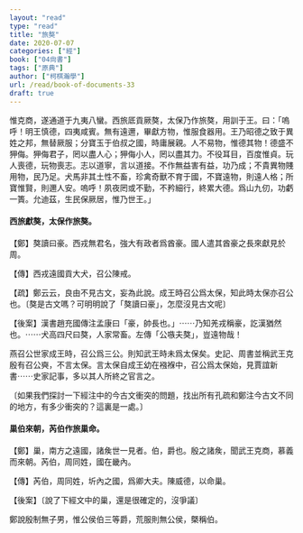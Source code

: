 ```yaml
---
layout: "read"
type: "read"
title: "旅獒"
date: 2020-07-07
categories: ["經"]
book: ["04尙書"]
tags: ["原典"]
author: ["柯棋瀚學"]
url: /read/book-of-documents-33
draft: true
---
```


惟克商，遂通道于九夷八蠻。西旅厎貢厥獒，太保乃作<v>旅獒</v>，用訓于王。曰：「嗚呼！明王慎德，四夷咸賓。無有遠邇，畢獻方物，惟服食器用。王乃昭德之致于異姓之邦，無替厥服；分寶玉于伯叔之國，時庸展親。人不易物，惟德其物！德盛不狎侮。狎侮君子，罔以盡人心；狎侮小人，罔以盡其力。不役耳目，百度惟貞。玩人喪德，玩物喪志。志以道寧，言以道接。不作無益害有益，功乃成；不貴異物賤用物，民乃足。犬馬非其土性不畜，珍禽奇獸不育于國，不寶遠物，則遠人格；所寶惟賢，則邇人安。嗚呼！夙夜罔或不勤，不矜細行，終累大德。爲山九仞，功虧一簣。允迪茲，生民保厥居，惟乃世王。」

#### 西旅獻獒，太保作<v>旅獒</v>。

【鄭】獒讀曰豪。西戎無君名，強大有政者爲酋豪。國人遣其酋豪之長來獻見於周。

【傳】西戎遠國貢大犬，召公陳戒。

【疏】鄭云云，良由不見古文，妄為此說。成王時召公爲太保，知此時太保亦召公也。〔獒是古文嗎？可明明說了「獒讀曰豪」，怎麼沒見古文呢〕

【後案】<v>漢書</v><v>趙充國傳</v>注孟康曰「豪，帥長也。」⋯⋯乃知羌戎稱豪，訖漢猶然也。⋯⋯犬高四尺曰獒，人家常畜。<v>左傳</v>「公嗾夫獒」，豈遠物哉！

<v>燕召公世家</v>成王時，召公爲三公。則知武王時未爲太保矣。<v>史記</v>、<v>周書</v>並稱武王克殷有召公奭，不言太保。言太保自成王幼在襁褓中，召公爲太保始，見賈誼<v>新書</v>⋯⋯史家記事，多以其人所終之官言之。

〔如果我們探討一下經注中的今古文衝突的問題，找出所有孔疏和鄭注今古文不同的地方，有多少衝突的？這裏是一處。〕

#### 巢伯來朝，芮伯作<v>旅巢命</v>。

【鄭】巢，南方之遠國，諸矦世一見者。伯，爵也。殷之諸矦，聞武王克商，慕義而來朝。芮伯，周同姓，國在畿內。

【傳】芮伯，周同姓，圻內之國，爲卿大夫。陳威德，以命巢。

【後案】〔說了下經文中的巢，還是很確定的，沒爭議〕

鄭說殷制無子男，惟公侯伯三等爵，荒服則無公侯，槩稱伯。
